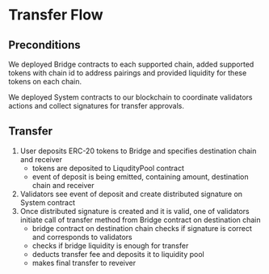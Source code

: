 # Transfer Flow

## Preconditions

We deployed Bridge contracts to each supported chain, added supported tokens with chain id to address pairings and provided liquidity for these tokens on each chain.

We deployed System contracts to our blockchain to coordinate validators actions and collect signatures for transfer approvals.

## Transfer

1. User deposits ERC-20 tokens to Bridge and specifies destination chain and receiver
    - tokens are deposited to LiqudityPool contract
    - event of deposit is being emitted, containing amount, destination chain and receiver
2. Validators see event of deposit and create distributed signature on System contract
3. Once distributed signature is created and it is valid, one of validators initiate call of transfer method from Bridge contract on destination chain
    - bridge contract on destination chain checks if signature is correct and corresponds to validators
    - checks if bridge liquidity is enough for transfer
    - deducts transfer fee and deposits it to liquidity pool
    - makes final transfer to reveiver

